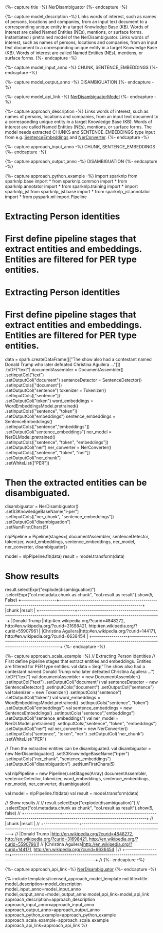 {%- capture title -%}
NerDisambiguator
{%- endcapture -%}

{%- capture model_description -%}
Links words of interest, such as names of persons, locations and companies, from an input text document to
a corresponding unique entity in a target Knowledge Base (KB). Words of interest are called Named Entities (NEs),
mentions, or surface forms.
Instantiated / pretrained model of the NerDisambiguator.
Links words of interest, such as names of persons, locations and companies, from an input text document to
a corresponding unique entity in a target Knowledge Base (KB). Words of interest are called Named Entities (NEs),
mentions, or surface forms.
{%- endcapture -%}

{%- capture model_input_anno -%}
CHUNK, SENTENCE_EMBEDDINGS
{%- endcapture -%}

{%- capture model_output_anno -%}
DISAMBIGUATION
{%- endcapture -%}

{%- capture model_api_link -%}
[NerDisambiguatorModel](https://nlp.johnsnowlabs.com/licensed/api/com/johnsnowlabs/nlp/annotators/disambiguation/NerDisambiguatorModel)
{%- endcapture -%}

{%- capture approach_description -%}
Links words of interest, such as names of persons, locations and companies, from an input text document to
a corresponding unique entity in a target Knowledge Base (KB). Words of interest are called Named Entities (NEs),
mentions, or surface forms.
The model needs extracted CHUNKS and SENTENCE_EMBEDDINGS type input from e.g.
[SentenceEmbeddings](/docs/en/annotators#sentenceembeddings) and
[NerConverter](/docs/en/annotators#nerconverter).
{%- endcapture -%}

{%- capture approach_input_anno -%}
CHUNK, SENTENCE_EMBEDDINGS
{%- endcapture -%}

{%- capture approach_output_anno -%}
DISAMBIGUATION
{%- endcapture -%}

{%- capture approach_python_example -%}
import sparknlp
from sparknlp.base import *
from sparknlp.common import *
from sparknlp.annotator import *
from sparknlp.training import *
import sparknlp_jsl
from sparknlp_jsl.base import *
from sparknlp_jsl.annotator import *
from pyspark.ml import Pipeline
# Extracting Person identities
# First define pipeline stages that extract entities and embeddings. Entities are filtered for PER type entities.
# Extracting Person identities
# First define pipeline stages that extract entities and embeddings. Entities are filtered for PER type entities.
data = spark.createDataFrame([["The show also had a contestant named Donald Trump who later defeated Christina Aguilera ..."]]) \
  .toDF("text")
documentAssembler = DocumentAssembler() \
  .setInputCol("text") \
  .setOutputCol("document")
sentenceDetector = SentenceDetector() \
  .setInputCols(["document"]) \
  .setOutputCol("sentence")
tokenizer = Tokenizer() \
  .setInputCols(["sentence"]) \
  .setOutputCol("token")
word_embeddings = WordEmbeddingsModel.pretrained() \
  .setInputCols(["sentence", "token"]) \
  .setOutputCol("embeddings")
sentence_embeddings = SentenceEmbeddings() \
  .setInputCols(["sentence","embeddings"]) \
  .setOutputCol("sentence_embeddings")
ner_model = NerDLModel.pretrained() \
  .setInputCols(["sentence", "token", "embeddings"]) \
  .setOutputCol("ner")
ner_converter = NerConverter() \
  .setInputCols(["sentence", "token", "ner"]) \
  .setOutputCol("ner_chunk") \
  .setWhiteList(["PER"])

# Then the extracted entities can be disambiguated.
disambiguator = NerDisambiguator() \
  .setS3KnowledgeBaseName("i-per") \
  .setInputCols(["ner_chunk", "sentence_embeddings"]) \
  .setOutputCol("disambiguation") \
  .setNumFirstChars(5)

nlpPipeline = Pipeline(stages=[
  documentAssembler,
  sentenceDetector,
  tokenizer,
  word_embeddings,
  sentence_embeddings,
  ner_model,
  ner_converter,
  disambiguator])

model = nlpPipeline.fit(data)
result = model.transform(data)

# Show results
result.selectExpr("explode(disambiguation)")
  .selectExpr("col.metadata.chunk as chunk", "col.result as result").show(5, False)
+------------------+------------------------------------------------------------------------------------------------------------------------+
|chunk             |result                                                                                                                  |
+------------------+------------------------------------------------------------------------------------------------------------------------+
|Donald Trump      |http:#en.wikipedia.org/?curid=4848272, http:#en.wikipedia.org/?curid=31698421, http:#en.wikipedia.org/?curid=55907961   |
|Christina Aguilera|http:#en.wikipedia.org/?curid=144171, http:#en.wikipedia.org/?curid=6636454                                             |
+------------------+------------------------------------------------------------------------------------------------------------------------+
{%- endcapture -%}

{%- capture approach_scala_example -%}
// Extracting Person identities
// First define pipeline stages that extract entities and embeddings. Entities are filtered for PER type entities.
val data = Seq("The show also had a contestant named Donald Trump who later defeated Christina Aguilera ...")
  .toDF("text")
val documentAssembler = new DocumentAssembler()
  .setInputCol("text")
  .setOutputCol("document")
val sentenceDetector = new SentenceDetector()
  .setInputCols("document")
  .setOutputCol("sentence")
val tokenizer = new Tokenizer()
  .setInputCols("sentence")
  .setOutputCol("token")
val word_embeddings = WordEmbeddingsModel.pretrained()
  .setInputCols("sentence", "token")
  .setOutputCol("embeddings")
val sentence_embeddings = new SentenceEmbeddings()
  .setInputCols("sentence","embeddings")
  .setOutputCol("sentence_embeddings")
val ner_model = NerDLModel.pretrained()
  .setInputCols("sentence", "token", "embeddings")
  .setOutputCol("ner")
val ner_converter = new NerConverter()
  .setInputCols("sentence", "token", "ner")
  .setOutputCol("ner_chunk")
  .setWhiteList("PER")

// Then the extracted entities can be disambiguated.
val disambiguator = new NerDisambiguator()
  .setS3KnowledgeBaseName("i-per")
  .setInputCols("ner_chunk", "sentence_embeddings")
  .setOutputCol("disambiguation")
  .setNumFirstChars(5)

val nlpPipeline = new Pipeline().setStages(Array(
  documentAssembler,
  sentenceDetector,
  tokenizer,
  word_embeddings,
  sentence_embeddings,
  ner_model,
  ner_converter,
  disambiguator))

val model = nlpPipeline.fit(data)
val result = model.transform(data)

// Show results
//
// result.selectExpr("explode(disambiguation)")
//   .selectExpr("col.metadata.chunk as chunk", "col.result as result").show(5, false)
// +------------------+------------------------------------------------------------------------------------------------------------------------+
// |chunk             |result                                                                                                                  |
// +------------------+------------------------------------------------------------------------------------------------------------------------+
// |Donald Trump      |http://en.wikipedia.org/?curid=4848272, http://en.wikipedia.org/?curid=31698421, http://en.wikipedia.org/?curid=55907961|
// |Christina Aguilera|http://en.wikipedia.org/?curid=144171, http://en.wikipedia.org/?curid=6636454                                           |
// +------------------+------------------------------------------------------------------------------------------------------------------------+
//
{%- endcapture -%}

{%- capture approach_api_link -%}
[NerDisambiguator](https://nlp.johnsnowlabs.com/licensed/api/com/johnsnowlabs/nlp/annotators/disambiguation/NerDisambiguator)
{%- endcapture -%}


{% include templates/licensed_approach_model_template.md
title=title
model_description=model_description
model_input_anno=model_input_anno
model_output_anno=model_output_anno
model_api_link=model_api_link
approach_description=approach_description
approach_input_anno=approach_input_anno
approach_output_anno=approach_output_anno
approach_python_example=approach_python_example
approach_scala_example=approach_scala_example
approach_api_link=approach_api_link
%}
